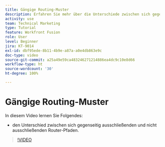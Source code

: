 ```yaml
---
title: Gängige Routing-Muster
description: Erfahren Sie mehr über die Unterschiede zwischen sich gegenseitig ausschließenden und nicht ausschließenden Router-Pfaden in [!DNL Adobe Workfront Fusion].
activity: use
team: Technical Marketing
type: Tutorial
feature: Workfront Fusion
role: User
level: Beginner
jira: KT-9014
exl-id: dbf95ede-8b11-4b9e-a87a-a0e4db863e9c
doc-type: video
source-git-commit: a25a49e59ca483246271214886ea4dc9c10e8d66
workflow-type: ht
source-wordcount: '30'
ht-degree: 100%

---
```


# Gängige Routing-Muster

In diesem Video lernen Sie Folgendes:

* den Unterschied zwischen sich gegenseitig ausschließenden und nicht ausschließenden Router-Pfaden.

>[!VIDEO](https://video.tv.adobe.com/v/335273/?quality=12&learn=on)
